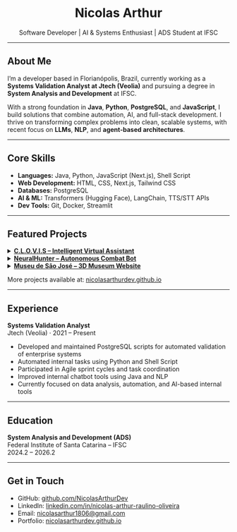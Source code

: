 <h1 align="center">Nicolas Arthur</h1>
<p align="center">Software Developer | AI & Systems Enthusiast | ADS Student at IFSC</p>

---

## About Me

I’m a developer based in Florianópolis, Brazil, currently working as a **Systems Validation Analyst at Jtech (Veolia)** and pursuing a degree in **System Analysis and Development** at IFSC.

With a strong foundation in **Java**, **Python**, **PostgreSQL**, and **JavaScript**, I build solutions that combine automation, AI, and full-stack development. I thrive on transforming complex problems into clean, scalable systems, with recent focus on **LLMs**, **NLP**, and **agent-based architectures**.

---

## Core Skills

- **Languages:** Java, Python, JavaScript (Next.js), Shell Script  
- **Web Development:** HTML, CSS, Next.js, Tailwind CSS  
- **Databases:** PostgreSQL  
- **AI & ML:** Transformers (Hugging Face), LangChain, TTS/STT APIs  
- **Dev Tools:** Git, Docker, Streamlit  

---

## Featured Projects

<details>
<summary><strong><a href="https://github.com/NicolasArthurDev/clovis">C.L.O.V.I.S – Intelligent Virtual Assistant</a></strong></summary>

**C.L.O.V.I.S (Contextual Language-Oriented Virtual Interactive System)** is an AI-powered virtual assistant designed as a modular, customizable system with:

- Local **LLM** integration and prompt engineering
- Context-aware **memory** architecture with persistent storage
- Real-time **voice interaction** using speech-to-text and text-to-speech
- Web-based UI built with **Streamlit**

This project demonstrates applied knowledge in **NLP**, **LLM orchestration**, and real-time human-machine interaction using open-source tools.

</details>

<details>
<summary><strong><a href="https://github.com/Evolutionary-Coders/neural-hunter">NeuralHunter – Autonomous Combat Bot</a></strong></summary>

A self-learning robot that uses:

- **Reinforcement Learning** and Neural Networks, built in **Java**
- Adaptation to enemy behavior in the **Robocode** simulation environment
- Focus on decision-making, pattern recognition, and strategy evolution

This was developed as part of a group AI and game logic exploration initiative.

</details>

<details>
<summary><strong><a href="https://github.com/Projeto-Site-do-Museu/ProjetoMuseu">Museu de São José – 3D Museum Website</a></strong></summary>

A modern and responsive landing page for a historical museum:

- Developed using **Next.js**, **Tailwind CSS**, and **Three.js**
- Includes a fully interactive **3D virtual tour** experience
- Designed to improve digital presence and user engagement through immersive UX

Delivered as a real-world project focusing on accessibility, performance, and interactivity.

</details>

More projects available at: [nicolasarthurdev.github.io](https://nicolasarthurdev.github.io)

---

## Experience

**Systems Validation Analyst**  
Jtech (Veolia) · 2021 – Present  
- Developed and maintained PostgreSQL scripts for automated validation of enterprise systems  
- Automated internal tasks using Python and Shell Script  
- Participated in Agile sprint cycles and task coordination  
- Improved internal chatbot tools using Java and NLP  
- Currently focused on data analysis, automation, and AI-based internal tools

---

## Education

**System Analysis and Development (ADS)**  
Federal Institute of Santa Catarina – IFSC  
2024.2 – 2026.2

---

## Get in Touch

- GitHub: [github.com/NicolasArthurDev](https://github.com/NicolasArthurDev)  
- LinkedIn: [linkedin.com/in/nicolas-arthur-raulino-oliveira](https://linkedin.com/in/nicolas-arthur-raulino-oliveira)  
- Email: [nicolasarthur1806@gmail.com](mailto:nicolasarthur1806@gmail.com)  
- Portfolio: [nicolasarthurdev.github.io](https://nicolasarthurdev.github.io)
